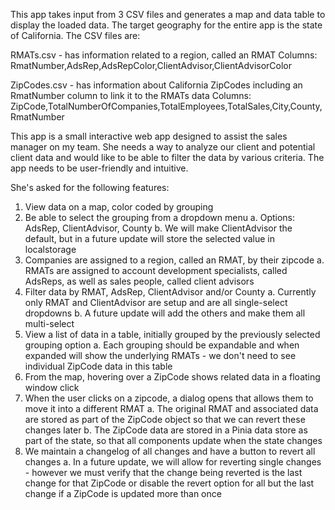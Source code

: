 This app takes input from 3 CSV files and generates a map and data table to display the loaded data. The target geography for the entire app is the state of California. The CSV files are:

RMATs.csv - has information related to a region, called an RMAT
Columns: RmatNumber,AdsRep,AdsRepColor,ClientAdvisor,ClientAdvisorColor

ZipCodes.csv - has information about California ZipCodes including an RmatNumber column to link it to the RMATs data
Columns: ZipCode,TotalNumberOfCompanies,TotalEmployees,TotalSales,City,County,RmatNumber

This app is a small interactive web app designed to assist the sales manager on my team. She needs a way to analyze our client and potential client data and would like to be able to filter the data by various criteria. The app needs to be user-friendly and intuitive.

She's asked for the following features:

1. View data on a map, color coded by grouping
2. Be able to select the grouping from a dropdown menu
   a. Options: AdsRep, ClientAdvisor, County
   b. We will make ClientAdvisor the default, but in a future update will store the selected value in localstorage
3. Companies are assigned to a region, called an RMAT, by their zipcode
   a. RMATs are assigned to account development specialists, called AdsReps, as well as sales people, called client advisors
4. Filter data by RMAT, AdsRep, ClientAdvisor and/or County
   a. Currently only RMAT and ClientAdvisor are setup and are all single-select dropdowns
   b. A future update will add the others and make them all multi-select
5. View a list of data in a table, initially grouped by the previously selected grouping option
   a. Each grouping should be expandable and when expanded will show the underlying RMATs - we don't need to see individual ZipCode data in this table
6. From the map, hovering over a ZipCode shows related data in a floating window click
7. When the user clicks on a zipcode, a dialog opens that allows them to move it into a different RMAT
   a. The original RMAT and associated data are stored as part of the ZipCode object so that we can revert these changes later
   b. The ZipCode data are stored in a Pinia data store as part of the state, so that all components update when the state changes
8. We maintain a changelog of all changes and have a button to revert all changes
   a. In a future update, we will allow for reverting single changes - however we must verify that the change being reverted is the last change for that ZipCode or disable the revert option for all but the last change if a ZipCode is updated more than once
